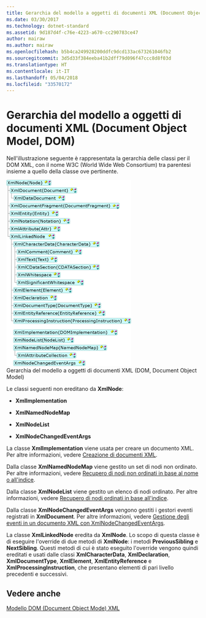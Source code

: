 ```yaml
---
title: Gerarchia del modello a oggetti di documenti XML (Document Object Model, DOM)
ms.date: 03/30/2017
ms.technology: dotnet-standard
ms.assetid: 9d187d4f-c76e-4223-a670-cc290783ce47
author: mairaw
ms.author: mairaw
ms.openlocfilehash: b5b4ca249928200ddfc9dcd133ac673261046fb2
ms.sourcegitcommit: 3d5d33f384eeba41b2dff79d096f47ccc8d8f03d
ms.translationtype: HT
ms.contentlocale: it-IT
ms.lasthandoff: 05/04/2018
ms.locfileid: "33570172"
---
```

# <a name="xml-document-object-model-dom-hierarchy"></a>Gerarchia del modello a oggetti di documenti XML (Document Object Model, DOM)
Nell'illustrazione seguente è rappresentata la gerarchia delle classi per il DOM XML, con il nome W3C (World Wide Web Consortium) tra parentesi insieme a quello della classe ove pertinente.  
  
 ![Gerarchia del modello a oggetti di documenti XML &#40;DOM&#41;](../../../../docs/standard/data/xml/media/dom-class-hierarchy.gif "Dom_class_hierarchy")  
Gerarchia del modello a oggetti di documenti XML (DOM, Document Object Model)  
  
 Le classi seguenti non ereditano da **XmlNode**:  
  
-   **XmlImplementation**  
  
-   **XmlNamedNodeMap**  
  
-   **XmlNodeList**  
  
-   **XmlNodeChangedEventArgs**  
  
 La classe **XmlImplementation** viene usata per creare un documento XML. Per altre informazioni, vedere [Creazione di documenti XML](../../../../docs/standard/data/xml/xml-document-creation.md).  
  
 Dalla classe **XmlNamedNodeMap** viene gestito un set di nodi non ordinato. Per altre informazioni, vedere [Recupero di nodi non ordinati in base al nome o all'indice](../../../../docs/standard/data/xml/unordered-node-retrieval-by-name-or-index.md).  
  
 Dalla classe **XmlNodeList** viene gestito un elenco di nodi ordinato. Per altre informazioni, vedere [Recupero di nodi ordinati in base all'indice](../../../../docs/standard/data/xml/ordered-node-retrieval-by-index.md).  
  
 Dalla classe **XmlNodeChangedEventArgs** vengono gestiti i gestori eventi registrati in **XmlDocument**. Per altre informazioni, vedere [Gestione degli eventi in un documento XML con XmlNodeChangedEventArgs](../../../../docs/standard/data/xml/event-handling-in-an-xml-document-using-the-xmlnodechangedeventargs.md).  
  
 La classe **XmlLinkedNode** eredita da **XmlNode**. Lo scopo di questa classe è di eseguire l'override di due metodi di **XmlNode**: i metodi **PreviousSibling** e **NextSibling**. Questi metodi di cui è stato eseguito l'override vengono quindi ereditati e usati dalle classi **XmlCharacterData**, **XmlDeclaration**, **XmlDocumentType**, **XmlElement**, **XmlEntityReference** e **XmlProcessingInstruction**, che presentano elementi di pari livello precedenti e successivi.  
  
## <a name="see-also"></a>Vedere anche  
 [Modello DOM (Document Object Mode) XML](../../../../docs/standard/data/xml/xml-document-object-model-dom.md)
